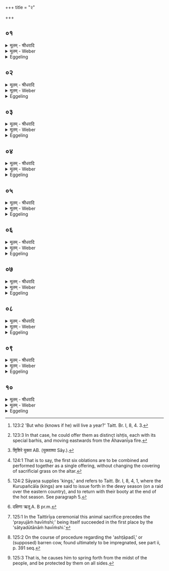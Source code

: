 +++
title = "२"

+++


## ०१
<details><summary>मूलम् - श्रीधरादि</summary>

स वै᳘ प्रयु᳘जाᳫँ᳭ हवि᳘र्भिर्यजते॥  
तद्य᳘त्प्रयु᳘जाᳫँ᳭ हवि᳘र्भिर्य᳘जत ऽऋतून्वा᳘ ऽएत᳘त्सुषुवाणो᳘ युङ्क्ते त᳘ ऽएनमृत᳘वो युक्ता᳘ व्वहन्त्यृतू᳘न्वा प्र᳘युक्तान᳘नुचरति त᳘स्मात्प्रयु᳘जाᳫँ᳭ हवि᳘र्भिर्यजते॥
</details>

<details><summary>मूलम् - Weber</summary>

स वै᳘ प्रयु᳘जाᳫं हवि᳘र्भिर्यजते॥  
तद्य᳘त्प्रयु᳘जाᳫं हवि᳘र्भिर्य᳘जत ऋतून्वा᳘ एत᳘त्सुषुवाणो᳘ युङ्क्ते त᳘ एनमृत᳘वो युक्ता᳘ वहन्त्यृतू᳘न्वा प्र᳘युक्तान᳘नुचरति त᳘स्मात्प्रयु᳘जाᳫं हवि᳘र्भिर्यजते॥
</details>

<details><summary>Eggeling</summary>

1. He performs the oblations of teams (prayujāṁ havīṁshi). The reason why he performs the oblations of teams, is that the anointed thereby yokes the seasons, and thus yoked those seasons draw him along, and he follows the seasons thus yoked: therefore he performs the oblations of teams.
</details>

## ०२
<details><summary>मूलम् - श्रीधरादि</summary>

ता᳘नि वै द्वा᳘दश भवन्ति॥  
द्वा᳘दश वै मा᳘साः संव्वत्सर᳘स्य त᳘स्माद्द्वा᳘दश भवन्ति मासि᳘ मासि यजेते᳘त्याहुः को᳘ व्वेद मनु᳘ष्यस्य[[!!]] त᳘स्मान्न᳘ मासि᳘ मासि यजेत शम्यापराव्याधे᳘ शम्यापराव्याध ऽएव᳘ षड्भि᳘र्यजते प्राङ्यान᳘थ पु᳘नरा᳘वृत्तः शम्यापराव्याधे᳘ शम्यापराव्याध ऽएव᳘ षड्भि᳘र्यजते॥
</details>

<details><summary>मूलम् - Weber</summary>

ता᳘नि वै द्वा᳘दश भवन्ति॥  
द्वा᳘दश वै मा᳘साः संवत्सर᳘स्य त᳘स्माद्द्वा᳘दश भवन्ति मासि᳘-मासि यजेते᳘त्याहुः को᳘ वेद मनुष्य᳘स्य त᳘स्मान्न᳘ मासि᳘-मासि यजेत शम्यापराव्याधे᳘ शम्यापराव्याध एव᳘ षड्भि᳘र्यजते प्राङ् यान᳘थ पु᳘नरा᳘वृत्तः शम्यापराव्याधे᳘ शम्यापराव्याध एव᳘ षड्भि᳘र्यजते॥
</details>

<details><summary>Eggeling</summary>

2. There are twelve of these (oblations), for there are twelve months in the year: that is why there are twelve. 'Let him make offering month by month,' they say. Who knows about (the life of) man [^egg_242]? Let him therefore not make offering month by month. Moving eastward he offers six of them each at the distance of the yoke-pin's throw from the other [^egg_243]; and then turning backward he offers six, each at a yoke-pin's throw from the other.

[^egg_242]: 123:2 'But who (knows if he) will live a year?' Taitt. Br. I, 8, 4. 3.

[^egg_243]: 123:3 In that case, he could offer them as distinct ishṭis, each with its special barhis, and moving eastwards from the Āhavanīya fire.
</details>

## ०३
<details><summary>मूलम् - श्रीधरादि</summary>

त᳘दु त᳘था न᳘ कुर्यात्॥  
(त्ष᳘) ष᳘डे᳘वैता᳘नि पू᳘र्व्वाणि हवी᳘ᳫँ᳘षि नि᳘र्व्वपति समान᳘बर्हीᳫँ᳭षि ता᳘सां देव᳘तानाᳫँ᳭ रूपं य᳘था शि᳘शिरे युक्त्वा प्रा᳘ञ्च ऽआप्रावृषं᳘ यायुस्तत्ष᳘डृतू᳘न्युङ्क्ते त᳘ ऽएनᳫँ᳭ ष᳘डृत᳘वो युक्ताः प्रा᳘ञ्च ऽआप्रवृषं᳘ व्वहन्ति ष᳘ड्व᳘ ऽर्तून्प्र᳘युक्तानाप्रावृषम᳘नुचरति पूर्व्वाग्निवा᳘हां द्वौ द᳘क्षिणा॥
</details>

<details><summary>मूलम् - Weber</summary>

त᳘दु त᳘था न᳘ कुर्यात्॥  
ष᳘डेवैता᳘नि पू᳘र्वाणि हवीं᳘षि नि᳘र्वपति समान᳘बर्हींषि ता᳘सां देव᳘तानां रूपं य᳘था शि᳘शिरे [^wbr_1] युक्त्वा प्रा᳘ञ्च आप्रावृषं᳘ यायुस्तत्ष᳘डृतू᳘न्यूङ्क्ते त᳘ एनं ष᳘डृत᳘वो युक्ताः प्रा᳘ञ्च आप्रवृषं᳘ वहन्ति षड्व᳘र्तून्प्र᳘युक्तानाप्रावृषम᳘नुचरति पूर्वाग्निवा᳘हां द्वौ द᳘क्षिणा॥  

[^wbr_1]: शि᳘शिरे युक्ता AB. (युक्ताश्वा Sây.).
</details>

<details><summary>Eggeling</summary>

3. But let him not do it thus. He prepares those first six so as to have a common barhis [^egg_244], after the manner of those deities (of the first six oblations); even as in early spring they [^egg_245] would yoke their team and go onward until the rainy season, so does he now yoke the six seasons, and thus yoked the six seasons draw him forward and he follows the six seasons thus yoked until the rainy season. Two of the (oxen) drawing the original (hall-door) fire are the sacrificial fee.

[^egg_244]: 124:1 That is to say, the first six oblations are to be combined and performed together as a single offering, without changing the covering of sacrificial grass on the altar.

[^egg_245]: 124:2 Sāyaṇa supplies 'kings,' and refers to Taitt. Br. I, 8, 4, 1, where the Kurupañcāla (kings) are said to issue forth in the dewy season (on a raid over the eastern country), and to return with their booty at the end of the hot season. See paragraph 5.
</details>

## ०४
<details><summary>मूलम् - श्रीधरादि</summary>

ष᳘डेवो᳘त्तराणि हवी᳘ᳫँ᳘षि नि᳘र्व्वपति॥  
समान᳘बर्हीᳫँ᳭षि[[!!]] ता᳘सां देव᳘तानाᳫँ᳭ रूपं य᳘था पु᳘नराव᳘र्तेरन्वा᳘र्षिकमभि तत्ष᳘डृतू᳘न्युङ्क्ते त᳘ ऽएनᳫँ᳭ ष᳘डृत᳘वो युक्ता व्वा᳘र्षिकमभि᳘ व्वहन्ति ष᳘ड्व ऽर्तून्प्र᳘युक्तान्वा᳘र्षिकम᳘नुचरति पूर्व्वा᳘ग्निवाहां[[!!]] द्वौ द᳘क्षिणा तद्य᳘त्पूर्वा᳘ग्निवा᳘हो द᳘क्षिण ऽर्तून्वा᳘ ऽएत᳘त्सुषुवाणो᳘ युङ्क्ते व्व᳘हन्ति वा᳘ ऽअनड्वा᳘हस्त᳘स्मात्पूर्वा᳘ग्निवा᳘हो द᳘क्षिणा॥
</details>

<details><summary>मूलम् - Weber</summary>

ष᳘डेवो᳘त्तराणि हवीं᳘षि नि᳘र्वपति॥  
समानब᳘र्हींषि ता᳘सां देव᳘तानां रूपं य᳘था पु᳘नराव᳘र्तेरन्वा᳘र्षिकमभि तत्ष᳘डृतू᳘न्युङ्क्ते त᳘ एनं ष᳘डृत᳘वो युक्ता वा᳘र्षिकमभि᳘ वहन्ति ष᳘ड्वर्तून्प्र᳘युक्तान्वा᳘र्षिकम᳘नुचरति पूर्वाग्निवा᳘हां द्वौ द᳘क्षिणा तद्य᳘त्पूर्वाग्निवा᳘हो द᳘क्षिण ऽर्तून्वा᳘ [^wbr_2] एत᳘त्सुषवाणो᳘ युङ्क्ते व᳘हन्ति वा᳘ अनड्वा᳘हस्त᳘स्मात्पूर्वाग्निवा᳘हो द᳘क्षिणा॥  

[^wbr_2]: दक्षिणा ऋतू A. B pr.m.
</details>

<details><summary>Eggeling</summary>

4. He prepares the last six oblations so as to have a common barhis, after the manner of those (six) deities. Even as they would return again towards the rainy season, so does he yoke the six seasons, and thus yoked the six seasons draw him towards the rainy season, and he follows the six seasons thus yoked, in the rainy season. Two of the (oxen) drawing the original fire are the sacrificial fee. And as to why the (oxen) drawing the original fire are the sacrificial fee,--the consecrated (king) now yokes the seasons, and it being oxen that (actually) draw (and thus represent the seasons), therefore the (oxen) drawing the original fire are the sacrificial fee.
</details>

## ०५
<details><summary>मूलम् - श्रीधरादि</summary>

त᳘द्ध स्मैत᳘त्पुरा᳘ कुरुपञ्चाला᳘ आहुः॥  
(र्ऋ) ऋत᳘वो वा᳘ ऽअस्मा᳘न्युक्ता᳘ व्वहन्त्यृतू᳘न्वा प्र᳘युक्तान᳘नुचराम ऽइ᳘ति य᳘देषाᳫँ᳭ रा᳘जानो राजसूययाजि᳘न ऽआसुस्त᳘द्ध स्म त᳘द᳘भ्याहुः॥
</details>

<details><summary>मूलम् - Weber</summary>

त᳘द्ध स्मैत᳘त्पुरा᳘ कुरुपञ्चाला᳘ आहुः॥  
ऋत᳘वो वा᳘ अस्मा᳘न्युक्ता᳘ वहन्त्यृतू᳘न्वा प्र᳘युक्तान᳘नुचराम इ᳘ति य᳘देषां रा᳘जानो राजसूययाजि᳘न आसुस्त᳘द्ध स्म त᳘दभ्याहुः॥
</details>

<details><summary>Eggeling</summary>

5. Now as to this the Kurupañcālas used formerly to say, 'It is the seasons that, being yoked, draw us, and we follow the seasons thus yoked.' It was because their kings were performers of the Rājasūya that they spake thus.
</details>

## ०६
<details><summary>मूलम् - श्रीधरादि</summary>

(रा) आग्ने᳘यो ऽष्टा᳘कपालः पुरोडा᳘शो भवति॥  
सौम्य᳘श्चरुः᳘ सावित्रो द्वा᳘दशकपालो वा ऽष्टा᳘कपालो वा पुरोडा᳘शो बार्हस्पत्य᳘श्चरु᳘स्त्वाष्ट्रो द᳘शकपालः पुरोडा᳘शो व्वैश्वानरो द्वा᳘दशकपाल ऽएता᳘नि षट्पू᳘र्व्वाणि हवी᳘ᳫँ᳘षि भवन्ति॥(शतम् ३३००)
</details>

<details><summary>मूलम् - Weber</summary>

आग्नेॗयो ऽष्टा᳘कपालः पुरोडा᳘शो भवति॥  
सौम्य᳘श्चरुः᳘ सावित्रो द्वा᳘दशकपालो वाष्टा᳘कपालो वा पुरोडा᳘शो बार्हस्पत्य᳘श्चरु᳘स्त्वाष्ट्रो द᳘शकपालः पुरोडा᳘शो वैश्वानरो द्वा᳘दशकपाल एता᳘नि षट् पू᳘र्वाणि हवीं᳘षि भवन्ति॥
</details>

<details><summary>Eggeling</summary>

6. There is a cake on eight potsherds for Agni, a pap for Soma, a cake on twelve or eight potsherds for Savitr̥, a pap for Br̥haspati, a cake on ten potsherds for Tvashṭr̥, and one on twelve potsherds for (Agni) Vaiśvānara--these are the first six oblations.
</details>

## ०७
<details><summary>मूलम् - श्रीधरादि</summary>

ष᳘डेवो᳘त्तरे चर᳘वः॥  
सारस्वत᳘श्चरुः᳘ पौष्ण᳘श्चरु᳘र्मैत्र᳘श्चरुः᳘ क्षैत्रपत्य᳘श्चरु᳘र्व्वारु᳘ण᳘श्चरु᳘रादित्य᳘श्चरु᳘रेत᳘ ऽउ षडु᳘त्तरे चरवः[[!!]]॥
</details>

<details><summary>मूलम् - Weber</summary>

ष᳘डेवो᳘त्तरे चर᳘वः॥  
सारस्वत᳘श्चरुः᳘ पौष्ण᳘श्चरु᳘र्मैत्र᳘श्चरुः᳘ क्षैत्रपत्य᳘श्चरु᳘र्वारु᳘णश्चरु᳘रादित्य᳘श्चरु᳘रेत᳘ उ षडु᳘त्तरे चर᳘वः॥
</details>

<details><summary>Eggeling</summary>

7. The six last are paps,--a pap for Sarasvatī, a pap for Pūshan, a pap for Mitra, a pap for Kshetrapati (the Landlord or Lord of the manor), a pap for Varuṇa, and a pap for Aditi,--these are the last six paps.
</details>

## ०८
<details><summary>मूलम् - श्रीधरादि</summary>

(वो᳘ ऽथ) अ᳘थ श्ये᳘नीं व्वि᳘चित्रगर्भाम᳘दित्या ऽआ᳘लभते॥  
त᳘स्या ऽए᳘षै᳘वावृ᳘द्या ऽष्टा᳘पद्यै व्वशा᳘या ऽइयं वा ऽअ᳘दितिरस्या᳘ ऽए᳘वैनमेतद्ग᳘र्भं करोति त᳘स्या ऽएतादृ᳘श्येव श्ये᳘नी व्वि᳘चित्रगर्भा द᳘क्षिणा॥
</details>

<details><summary>मूलम् - Weber</summary>

अ᳘थ श्ये᳘नीं वि᳘चित्रगर्भाम᳘दित्या आ᳘लभते॥  
त᳘स्या एॗषैॗवावृॗद्याष्टा᳘पद्यै वशा᳘या इयं वा अ᳘दितिरस्या᳘ एॗवैनमेतद्ग᳘र्भं करोति त᳘स्या एतादृ᳘श्येव श्ये᳘नी वि᳘चित्रगर्भा द᳘क्षिणा॥
</details>

<details><summary>Eggeling</summary>

8. Thereupon they seize [^egg_246] a reddish-white (cow) which is clearly with calf, (as a victim) for Aditi. The mode of procedure regarding her is the same as that of the eight-footed barren cow [^egg_247]. Now, Aditi being this earth, it is her embryo (child) he thereby causes him (the king) to be. The sacrificial fee for this (cow-offering) is just such a reddish-white cow that is clearly with calf.

[^egg_246]: 125:1 In the Taittirīya ceremonial this animal sacrifice precedes the 'prayujāṁ havīṁshi;' being itself succeeded in the first place by the 'sātyadūtānāṁ havīṁshi.'

[^egg_247]: 125:2 On the course of procedure regarding the 'ashṭāpadī,' or (supposed) barren cow, found ultimately to be impregnated, see part ii, p. 391 seq.
</details>

## ०९
<details><summary>मूलम् - श्रीधरादि</summary>

(णा᳘ ऽथ) अ᳘थ पृ᳘षतीं व्वि᳘चित्रचर्भां मरु᳘द्भ्य ऽआ᳘लभते॥  
त᳘स्या ए᳘षै᳘वावृद्वि᳘शो वै᳘ मरु᳘तो व्विशा᳘मे᳘वैनमे᳘तद्ग᳘र्भं करोति त᳘स्या ऽएतादृ᳘श्येव पृ᳘षती व्वि᳘चित्रगर्भा द᳘क्षिणा॥
</details>

<details><summary>मूलम् - Weber</summary>

अ᳘थ पृ᳘षतीं वि᳘चित्रचर्भाम् मरु᳘द्भ्य आ᳘लभते॥  
त᳘स्या एॗषैॗवावृद्वि᳘शो वै᳘ मरु᳘तो विशा᳘मेॗवैनमेतद्ग᳘र्भं करोति त᳘स्यां एतादृ᳘श्येव पृ᳘षती वि᳘चित्रगर्भा द᳘क्षिणा॥
</details>

<details><summary>Eggeling</summary>

9. They then seize a dappled one, which is clearly with calf, (as a victim) for the Maruts. The mode of procedure regarding this one is the same. The Maruts being the clans, he thereby makes him the embryo [^egg_248] of the clans. The sacrificial fee for this (cow-offering) is just such a dappled (cow) that is clearly with calf.

[^egg_248]: 125:3 That is, he causes him to spring forth from the midst of the people, and be protected by them on all sides.
</details>

## १०
<details><summary>मूलम् - श्रीधरादि</summary>

(णै) एतौ᳘ पशुबन्धौ[[!!]]॥  
त᳘देता᳘वेव स᳘न्तावन्य᳘थेवा᳘लभन्ते याम᳘दित्या ऽआल᳘भन्त ऽआदित्ये᳘भ्यस्तामा᳘लभन्ते स᳘र्व्वं वा᳘ ऽआदित्याः स᳘र्व्वस्यै᳘वैनमेतद्ग᳘र्भं करोति यां᳘ मरु᳘द्भ्य आल᳘भन्ते व्वि᳘श्वेभ्यस्तां᳘ देवे᳘भ्य ऽआ᳘लभन्ते स᳘र्व्वं वै वि᳘श्वेदेवाः स᳘र्व्वस्यै᳘वैनमेतद्ग᳘र्भं करोति॥
</details>
<details><summary>मूलम् - Weber</summary>

एतौ᳘ पशुबन्धौ᳟॥  
त᳘देता᳘वेव स᳘न्तावन्य᳘थेवा᳘लभन्ते याम᳘दित्या आल᳘भन्त आदित्ये᳘भ्यस्तामा᳘लभन्ते स᳘र्वं वा᳘ आदित्याः स᳘र्वस्यैॗवैनमेतद्ग᳘र्भं करोति या᳘म् मरु᳘द्भ्य आल᳘भन्ते वि᳘श्वेभ्यस्तां᳘ देवे᳘भ्य आ᳘लभन्ते स᳘र्वं वै वि᳘श्वे देवाः स᳘र्वस्यैॗवैनमेतद्ग᳘र्भं करोति॥
</details>
<details><summary>Eggeling</summary>

10. These two animal victims, whilst being such, are seized (by some) in a different way. The one that is seized for Aditi, (some) seize for the Ādityas,--the Ādityas being the All, he (the priest) thereby makes him the embryo of the All (universe). And the one that is seized for the Maruts, (some) seize for the All-gods,--the All-gods being the All, he thereby makes him the embryo of the All.
</details>


